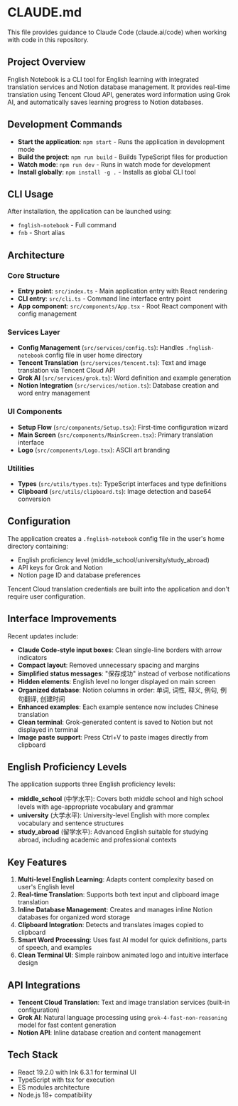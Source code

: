 # CLAUDE.md

This file provides guidance to Claude Code (claude.ai/code) when working with code in this repository.

## Project Overview

Fnglish Notebook is a CLI tool for English learning with integrated translation services and Notion database management. It provides real-time translation using Tencent Cloud API, generates word information using Grok AI, and automatically saves learning progress to Notion databases.

## Development Commands

- **Start the application**: `npm start` - Runs the application in development mode
- **Build the project**: `npm run build` - Builds TypeScript files for production
- **Watch mode**: `npm run dev` - Runs in watch mode for development
- **Install globally**: `npm install -g .` - Installs as global CLI tool

## CLI Usage

After installation, the application can be launched using:
- `fnglish-notebook` - Full command
- `fnb` - Short alias

## Architecture

### Core Structure
- **Entry point**: `src/index.ts` - Main application entry with React rendering
- **CLI entry**: `src/cli.ts` - Command line interface entry point
- **App component**: `src/components/App.tsx` - Root React component with config management

### Services Layer
- **Config Management** (`src/services/config.ts`): Handles `.fnglish-notebook` config file in user home directory
- **Tencent Translation** (`src/services/tencent.ts`): Text and image translation via Tencent Cloud API
- **Grok AI** (`src/services/grok.ts`): Word definition and example generation
- **Notion Integration** (`src/services/notion.ts`): Database creation and word entry management

### UI Components
- **Setup Flow** (`src/components/Setup.tsx`): First-time configuration wizard
- **Main Screen** (`src/components/MainScreen.tsx`): Primary translation interface
- **Logo** (`src/components/Logo.tsx`): ASCII art branding

### Utilities
- **Types** (`src/utils/types.ts`): TypeScript interfaces and type definitions
- **Clipboard** (`src/utils/clipboard.ts`): Image detection and base64 conversion

## Configuration

The application creates a `.fnglish-notebook` config file in the user's home directory containing:
- English proficiency level (middle_school/university/study_abroad)
- API keys for Grok and Notion
- Notion page ID and database preferences

Tencent Cloud translation credentials are built into the application and don't require user configuration.

## Interface Improvements

Recent updates include:
- **Claude Code-style input boxes**: Clean single-line borders with arrow indicators
- **Compact layout**: Removed unnecessary spacing and margins
- **Simplified status messages**: "保存成功" instead of verbose notifications
- **Hidden elements**: English level no longer displayed on main screen
- **Organized database**: Notion columns in order: 单词, 词性, 释义, 例句, 例句翻译, 创建时间
- **Enhanced examples**: Each example sentence now includes Chinese translation
- **Clean terminal**: Grok-generated content is saved to Notion but not displayed in terminal
- **Image paste support**: Press Ctrl+V to paste images directly from clipboard

## English Proficiency Levels

The application supports three English proficiency levels:
- **middle_school** (中学水平): Covers both middle school and high school levels with age-appropriate vocabulary and grammar
- **university** (大学水平): University-level English with more complex vocabulary and sentence structures  
- **study_abroad** (留学水平): Advanced English suitable for studying abroad, including academic and professional contexts

## Key Features

1. **Multi-level English Learning**: Adapts content complexity based on user's English level
2. **Real-time Translation**: Supports both text input and clipboard image translation
3. **Inline Database Management**: Creates and manages inline Notion databases for organized word storage
4. **Clipboard Integration**: Detects and translates images copied to clipboard
5. **Smart Word Processing**: Uses fast AI model for quick definitions, parts of speech, and examples
6. **Clean Terminal UI**: Simple rainbow animated logo and intuitive interface design

## API Integrations

- **Tencent Cloud Translation**: Text and image translation services (built-in configuration)
- **Grok AI**: Natural language processing using `grok-4-fast-non-reasoning` model for fast content generation
- **Notion API**: Inline database creation and content management

## Tech Stack

- React 19.2.0 with Ink 6.3.1 for terminal UI
- TypeScript with tsx for execution
- ES modules architecture
- Node.js 18+ compatibility